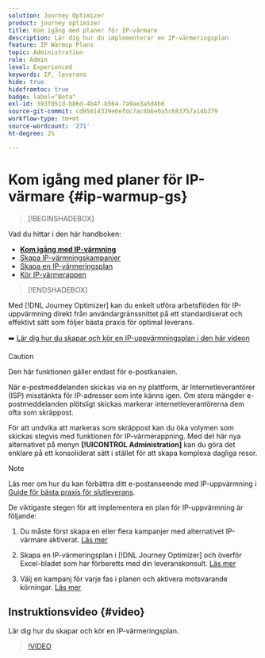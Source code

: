 ```yaml
---
solution: Journey Optimizer
product: journey optimizer
title: Kom igång med planer för IP-värmare
description: Lär dig hur du implementerar en IP-värmeringsplan
feature: IP Warmup Plans
topic: Administration
role: Admin
level: Experienced
keywords: IP, leverans
hide: true
hidefromtoc: true
badge: label="Beta"
exl-id: 393f051d-b86d-4b4f-b564-7a9ae3a5d4b8
source-git-commit: cd95614329e6efdc7ac4b6e0a5c683757a14b379
workflow-type: tm+mt
source-wordcount: '271'
ht-degree: 2%

---
```


# Kom igång med planer för IP-värmare {#ip-warmup-gs}

>[!BEGINSHADEBOX]

Vad du hittar i den här handboken:

* **[Kom igång med IP-värmning](ip-warmup-gs.md)**
* [Skapa IP-värmningskampanjer](ip-warmup-campaign.md)
* [Skapa en IP-värmeringsplan](ip-warmup-plan.md)
* [Kör IP-värmerappen](ip-warmup-execution.md)

>[!ENDSHADEBOX]

Med [!DNL Journey Optimizer] kan du enkelt utföra arbetsflöden för IP-uppvärmning direkt från användargränssnittet på ett standardiserat och effektivt sätt som följer bästa praxis för optimal leverans.

➡️ [Lär dig hur du skapar och kör en IP-uppvärmningsplan i den här videon](#video)

>[!CAUTION]
>
>Den här funktionen gäller endast för e-postkanalen.

När e-postmeddelanden skickas via en ny plattform, är Internetleverantörer (ISP) misstänkta för IP-adresser som inte känns igen. Om stora mängder e-postmeddelanden plötsligt skickas markerar internetleverantörerna dem ofta som skräppost.

För att undvika att markeras som skräppost kan du öka volymen som skickas stegvis med funktionen för IP-värmerappning. Med det här nya alternativet på menyn **[!UICONTROL Administration]** kan du göra det enklare på ett konsoliderat sätt i stället för att skapa komplexa dagliga resor.

>[!NOTE]
>
>Läs mer om hur du kan förbättra ditt e-postanseende med IP-uppvärmning i [Guide för bästa praxis för slutleverans](https://experienceleague.adobe.com/docs/deliverability-learn/deliverability-best-practice-guide/additional-resources/generic-resources/increase-reputation-with-ip-warming.html).

<!--
Benefits

* Standardization on Campaign which will be easy for practitioners too > why?

* No more pain of creating queries, audiences and testing those as system will create the audiences. 

* Ease of excluding domains and changing the plan with help of simple toggles to exclude OR by editing numbers inline or create new phases or reupload plan if drastic change. No more pain of editing audience definitions, journey conditions

* There is an expectation that with this, it will ease around 30% of effort and will be much better experience for consultant/partner/practitioner - right from planning to execution to reporting
-->

De viktigaste stegen för att implementera en plan för IP-uppvärmning är följande:

1. Du måste först skapa en eller flera kampanjer med alternativet IP-värmare aktiverat. [Läs mer](ip-warmup-campaign.md)

1. Skapa en IP-värmeringsplan i [!DNL Journey Optimizer] och överför Excel-bladet som har förberetts med din leveranskonsult. [Läs mer](ip-warmup-plan.md)

1. Välj en kampanj för varje fas i planen och aktivera motsvarande körningar. [Läs mer](ip-warmup-execution.md)

## Instruktionsvideo {#video}

Lär dig hur du skapar och kör en IP-värmeringsplan.

>[!VIDEO](https://video.tv.adobe.com/v/3425965/?quality=12&learn=on)
